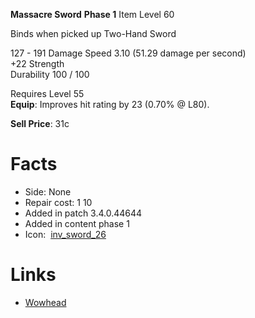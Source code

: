 **Massacre Sword**
**Phase 1**
Item Level 60  

Binds when picked up
Two-Hand
Sword

127 - 191 Damage
Speed 3.10
(51.29 damage per second)  
+22 Strength  
Durability 100 / 100

Requires Level 55  
**Equip**: Improves hit rating by 23 (0.70% @ L80).

**Sell Price**: 31c

# Facts

- Side: None
- Repair cost: 1 10
- Added in patch 3.4.0.44644
- Added in content phase 1
- Icon:  [inv_sword_26](https://www.wowhead.com/wotlk/icon=135327/inv-sword-26)

# Links

- [Wowhead](https://www.wowhead.com/wotlk/item=34661/massacre-sword#reward-from-q)